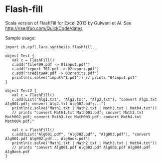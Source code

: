 Flash-fill
==========

Scala version of FlashFill for Excel 2013 by Gulwani et Al. See http://rise4fun.com/QuickCode/dates

Sample usage:

    import ch.epfl.lara.synthesis.flashfill._

    object Test {
       val c = FlashFill()
	   c.add("file499.pdf -> 01input.pdf")
	   c.add("report_761.pdf -> 02report.pdf")
	   c.add("credits##.pdf -> 03credits.pdf")
	   println(c.solve("input%^$.pdf")) // prints "04input.pdf"
	}
	
	object Test2 {
       val c = FlashFill()
	   c.add(List("Alg1.txt", "Alg2.txt", "Alg3.txt"), "convert Alg1.txt Alg001.pdf; convert Alg2.txt Alg002.pdf;...")
	   println(c.solve("Math1.txt | Math2.txt | Math3.txt | Math4.txt"))
	   // prints "convert Math1.txt Math001.pdf; convert Math2.txt Math002.pdf; convert Math3.txt Math003.pdf; convert Math4.txt Math004.pdf;"
	   
	   val c = FlashFill()
	   c.add(List("Alg001.pdf", "Alg002.pdf", "Alg003.pdf"), "convert Alg001.pdf Alg002.pdf... AlgBook.pdf")
	   println(c.solve("Math1.txt | Math2.txt | Math3.txt | Math4.txt"))
	   // prints "convert Alg001.pdf Alg002.pdf Alg003.pdf Alg004.pdf AlgBook.pdf
	}
	
	
	